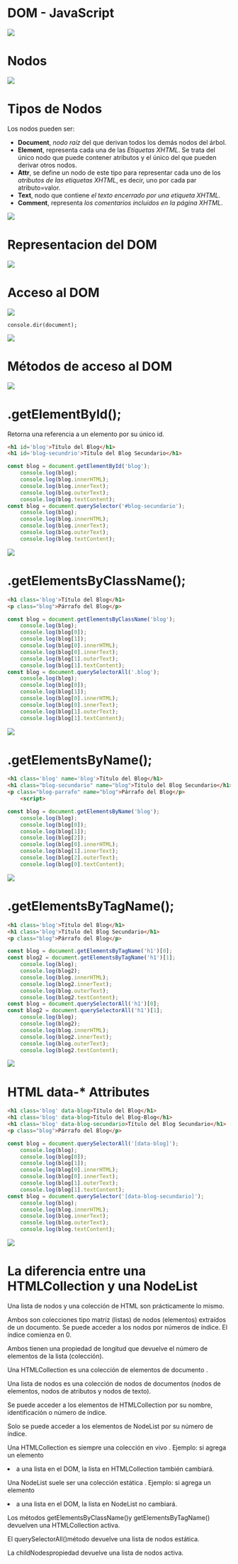 # DOM - JavaScript

![](./DOM/Dom.jpg)

# Nodos

![](./DOM/Nodos.jpg)

# Tipos de Nodos

Los nodos pueden ser:  

* **Document**, *nodo raíz* del que derivan todos los demás nodos del árbol.  
* **Element**, representa cada una de las *Etiquetas XHTML*. Se trata del único nodo que puede contener atributos y el único del que pueden derivar otros nodos.  
* **Attr**, se define un nodo de este tipo para representar cada uno de los *atributos de las etiquetas XHTML*, es decir, uno por cada par atributo=valor.  
* **Text**, nodo que contiene *el texto encerrado por una etiqueta XHTML*.  
* **Comment**, representa *los comentarios incluidos en la página XHTML*.  


![](./DOM/TiposDeNodos.jpg)  

# Representacion del DOM

![](./DOM/RepresentacionDelDOM.jpg)

# Acceso al DOM

![](./DOM/AccesoDOM.jpg)

```
console.dir(document);
```
![](./DOM/document.jpg)

# Métodos de acceso al DOM

![](./DOM/MetodosAcceso.jpg)

# .getElementById();
Retorna una referencia a un elemento por su único id.
```html
<h1 id='blog'>Título del Blog</h1>
<h1 id='blog-secundrio'>Título del Blog Secundario</h1>
```
```javascript
const blog = document.getElementById('blog');
    console.log(blog);
    console.log(blog.innerHTML);
    console.log(blog.innerText);
    console.log(blog.outerText);
    console.log(blog.textContent);
const blog = document.querySelector('#blog-secundario');
    console.log(blog);
    console.log(blog.innerHTML);
    console.log(blog.innerText);
    console.log(blog.outerText);
    console.log(blog.textContent);
```

![](./DOM/id.jpg)

# .getElementsByClassName();
```html
<h1 class='blog'>Título del Blog</h1>
<p class="blog">Párrafo del Blog</p>
```
```javascript
const blog = document.getElementsByClassName('blog');
    console.log(blog);
    console.log(blog[0]);
    console.log(blog[1]);
    console.log(blog[0].innerHTML);
    console.log(blog[0].innerText);
    console.log(blog[1].outerText);
    console.log(blog[1].textContent);
const blog = document.querySelectorAll('.blog');
    console.log(blog);
    console.log(blog[0]);
    console.log(blog[1]);
    console.log(blog[0].innerHTML);
    console.log(blog[0].innerText);
    console.log(blog[1].outerText);
    console.log(blog[1].textContent);
```
![](./DOM/className.jpg)

# .getElementsByName();
```html
<h1 class='blog' name='blog'>Título del Blog</h1>
<h1 class="blog-secundario" name="blog">Título del Blog Secundario</h1>
<p class="blog-parrafo" name="blog">Párrafo del Blog</p>
    <script>
```
```javascript
const blog = document.getElementsByName('blog');
    console.log(blog);
    console.log(blog[0]);
    console.log(blog[1]);
    console.log(blog[2]);
    console.log(blog[0].innerHTML);
    console.log(blog[1].innerText);
    console.log(blog[2].outerText);
    console.log(blog[0].textContent);
```

![](./DOM/name.jpg)

# .getElementsByTagName();
```html
<h1 class='blog'>Título del Blog</h1>
<h1 class='blog'>Título del Blog Secundario</h1>
<p class="blog">Párrafo del Blog</p>
```
```javascript
const blog = document.getElementsByTagName('h1')[0];
const blog2 = document.getElementsByTagName('h1')[1];
    console.log(blog);
    console.log(blog2);
    console.log(blog.innerHTML);
    console.log(blog2.innerText);
    console.log(blog.outerText);
    console.log(blog2.textContent);
const blog = document.querySelectorAll('h1')[0];
const blog2 = document.querySelectorAll('h1')[1];
    console.log(blog);
    console.log(blog2);
    console.log(blog.innerHTML);
    console.log(blog2.innerText);
    console.log(blog.outerText);
    console.log(blog2.textContent);
```

![](./DOM/tagName.jpg)

# HTML data-* Attributes
```html
<h1 class='blog' data-blog>Título del Blog</h1>
<h1 class='blog' data-blog>Título del Blog-Blog</h1>
<h1 class='blog' data-blog-secundario>Título del Blog Secundario</h1>
<p class="blog">Párrafo del Blog</p>
```
```javascript
const blog = document.querySelectorAll('[data-blog]');
    console.log(blog);
    console.log(blog[0]);
    console.log(blog[1]);
    console.log(blog[0].innerHTML);
    console.log(blog[0].innerText);
    console.log(blog[1].outerText);
    console.log(blog[1].textContent);
const blog = document.querySelector('[data-blog-secundario]');
    console.log(blog);
    console.log(blog.innerHTML);
    console.log(blog.innerText);
    console.log(blog.outerText);
    console.log(blog.textContent);
```
![](./DOM/data-.jpg)

# La diferencia entre una HTMLCollection y una NodeList  

Una lista de nodos y una colección de HTML son prácticamente lo mismo.

Ambos son colecciones tipo matriz (listas) de nodos (elementos) extraídos de un documento. Se puede acceder a los nodos por números de índice. El índice comienza en 0.

Ambos tienen una propiedad de longitud que devuelve el número de elementos de la lista (colección).

Una HTMLCollection es una colección de elementos de documento .

Una lista de nodos es una colección de nodos de documentos (nodos de elementos, nodos de atributos y nodos de texto).

Se puede acceder a los elementos de HTMLCollection por su nombre, identificación o número de índice.

Solo se puede acceder a los elementos de NodeList por su número de índice.

Una HTMLCollection es siempre una colección en vivo . Ejemplo: si agrega un elemento <li> a una lista en el DOM, la lista en HTMLCollection también cambiará.

Una NodeList suele ser una colección estática . Ejemplo: si agrega un elemento <li> a una lista en el DOM, la lista en NodeList no cambiará.

Los métodos getElementsByClassName()y getElementsByTagName() devuelven una HTMLCollection activa.

El querySelectorAll()método devuelve una lista de nodos estática.

La childNodespropiedad devuelve una lista de nodos activa.
